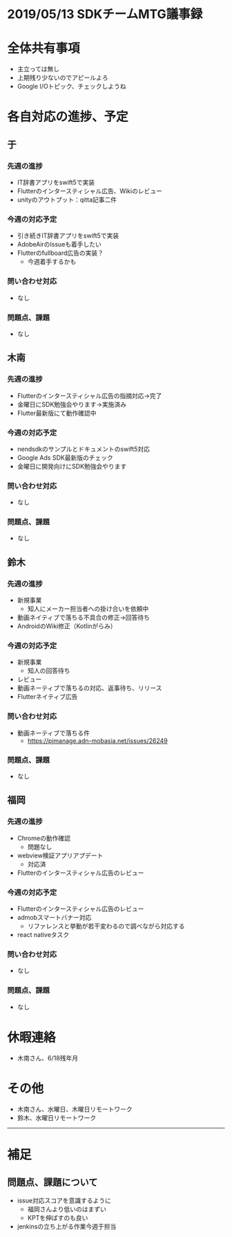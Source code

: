 # 2019/05/13 SDKチームMTG議事録


# 全体共有事項
- 主立っては無し
- 上期残り少ないのでアピールよろ
- Google I/Oトピック、チェックしようね

# 各自対応の進捗、予定
## 于
### 先週の進捗
- IT辞書アプリをswift5で実装
- Flutterのインタースティシャル広告、Wikiのレビュー
- unityのアウトプット：qitta記事二件

### 今週の対応予定
- 引き続きIT辞書アプリをswift5で実装
- AdobeAirのIssueも着手したい
- Flutterのfullboard広告の実装？
  - 今週着手するかも

### 問い合わせ対応
- なし

### 問題点、課題
- なし

## 木南
### 先週の進捗
- Flutterのインタースティシャル広告の指摘対応→完了
- 金曜日にSDK勉強会やります→実施済み
- Flutter最新版にて動作確認中

### 今週の対応予定
- nendsdkのサンプルとドキュメントのswift5対応
- Google Ads SDK最新版のチェック
- 金曜日に開発向けにSDK勉強会やります

### 問い合わせ対応
- なし

### 問題点、課題
- なし

## 鈴木
### 先週の進捗
- 新規事業
  - 知人にメーカー担当者への掛け合いを依頼中
- 動画ネイティブで落ちる不具合の修正→回答待ち
- AndroidのWiki修正（Kotlinがらみ）

### 今週の対応予定
- 新規事業
  - 知人の回答待ち
- レビュー
- 動画ネーティブで落ちるの対応、返事待ち、リリース
- Flutterネイティブ広告

### 問い合わせ対応
- 動画ネーティブで落ちる件
  - https://pjmanage.adn-mobasia.net/issues/26249

### 問題点、課題
- なし

## 福岡
### 先週の進捗
- Chromeの動作確認
  - 問題なし
- webview検証アプリアプデート
  - 対応済
- Flutterのインタースティシャル広告のレビュー

### 今週の対応予定
- Flutterのインタースティシャル広告のレビュー
- admobスマートバナー対応
  - リファレンスと挙動が若干変わるので調べながら対応する
- react nativeタスク

### 問い合わせ対応
- なし

### 問題点、課題
- なし


# 休暇連絡
- 木南さん、6/18残年月

# その他
- 木南さん、水曜日、木曜日リモートワーク
- 鈴木、水曜日リモートワーク


----

# 補足
## 問題点、課題について
- issue対応スコアを意識するように
  - 福岡さんより低いのはまずい
  - KPTを伸ばすのも良い
- jenkinsの立ち上がる作業今週于担当
